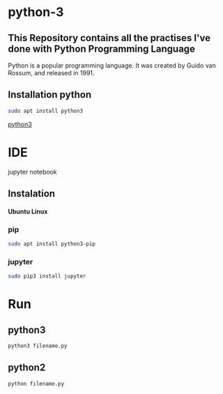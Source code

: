 # python-3
## This Repository contains all the practises I've done with Python Programming Language
Python is a popular programming language. It was created by Guido van Rossum, and released in 1991.
## Installation python
```bash
sudo apt install python3 
```
[python3](https://www.python.org/downloads/)
# IDE
jupyter notebook
## Instalation
#### Ubuntu Linux
### pip
```bash
sudo apt install python3-pip
```
### jupyter
```bash
sudo pip3 install jupyter
```
# Run
## python3
```bash
python3 filename.py
```
## python2
```bash
python filename.py
```
